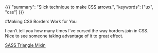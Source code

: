 {{{
    "summary": "Slick technique to make CSS arrows.",
    "keywords": ["ux", "css"]
}}}

#Making CSS Borders Work for You

I can't tell you how many times I've cursed the way borders join in CSS. Nice to see someone taking advantage of it to great effect.

[SASS Triangle Mixin](http://minimalmonkey.com/sass-triangle-mixin/)
